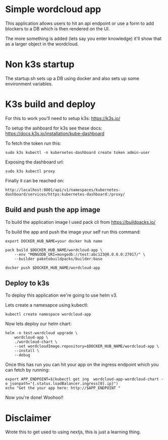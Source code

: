 # Simple wordcloud app

This application allows users to hit an api endpoint or use a form to add blockers to a DB which is then rendered on the UI.

The more something is added (lets say you enter knowledge) it'll show that as a larger object in the wordcloud.

# Non k3s startup

The startup.sh sets up a DB using docker and also sets up some environment variables.

# K3s build and deploy

For this to work you'll need to setup k3s: https://k3s.io/

To setup the ashboard for k3s see these docs: https://docs.k3s.io/installation/kube-dashboard 

To fetch the token run this:
```shell
sudo k3s kubectl -n kubernetes-dashboard create token admin-user
```

Exposing the dashboard url:
```shell
sudo k3s kubectl proxy
```

Finally it can be reached on:
```shell
http://localhost:8001/api/v1/namespaces/kubernetes-dashboard/services/https:kubernetes-dashboard:/proxy/
```

## Build and push the app image

To build the application image I used pack cli from https://buildpacks.io/

To build the app  and push the image your self run this command:

```shell
export DOCKER_HUB_NAME=your docker hub name

pack build $DOCKER_HUB_NAME/wordcloud-app \
    --env "MONGODB_URI=mongodb://test:abc123@0.0.0.0:27017/" \
    --builder paketobuildpacks/builder:base

docker push $DOCKER_HUB_NAME/wordcloud-app
```

## Deploy to k3s

To deploy this application we're going to use helm v3.

Lets create a namesapce using kubectl:

```shell
kubectl create namespace wordcloud-app
```

Now lets deploy our helm chart:

```shell
helm -n test-wordcloud upgrade \
    wordcloud-app \
    ./wordcloud-chart \
    --set wordcloudImage.repository=$DOCKER_HUB_NAME/wordcloud-app \
    --install \
    --debug
```

Once this has run you can hit your app on the ingress endpoint which you can fetch by running:

```shell
export APP_ENDPOINT=$(kubectl get ing  wordcloud-app-wordcloud-chart -o jsonpath="{.status.loadBalancer.ingress[0].ip}")
echo "Get the your app here: http://$APP_ENDPOINT "
```

Now you're done! Woohoo!!

# Disclaimer

Wrote this to get used to using nextjs, this is just a learning thing.